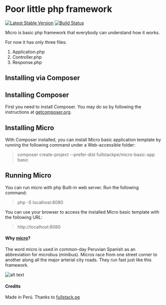 # Poor little php framework

[![Latest Stable Version](https://poser.pugx.org/fullstackpe/micro/v/stable)](https://packagist.org/packages/fullstackpe/micro)
[![Build Status](https://travis-ci.org/marcomilon/micro.svg?branch=master)](https://travis-ci.org/marcomilon/micro)

Micro is basic php framework that everybody can understand how it works.

For now it has only three files:

1. Application.php
2. Controller.php
3. Response.php

## Installing via Composer 

## Installing Composer

First you need to install Composer. You may do so by following the instructions at [getcomposer.org](https://getcomposer.org/download/).

## Installing Micro

With Composer installed, you can install Micro basic application template by running the following command under a Web-accessible folder:

> composer create-project --prefer-dist fullstackpe/micro-basic-app basic

## Running Micro

You can run micro with php Built-in web server. Run the following command:

> php -S localhost:8080

You can use your browser to access the installed Micro basic template with the following URL:

> http://localhost:8080

#### Why [micro](https://en.wikipedia.org/wiki/Transport_in_Lima)?

The word micro is used in common-day Peruvian Spanish as an abbreviation for microbus (minibus). 
Micros race from one street corner to another along all the major arterial city roads. They run fast just like this framework.

![alt text](https://raw.githubusercontent.com/marcomilon/micro-basic-app/master/img/micro.jpg)

#### Credits

Made in Perú. Thanks to [fullstack.pe](https://www.fullstack.pe/)

